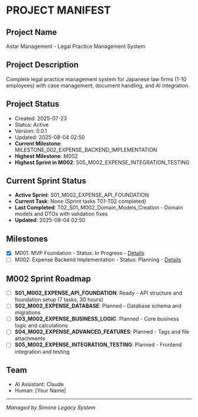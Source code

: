 # PROJECT MANIFEST

## Project Name
Astar Management - Legal Practice Management System

## Project Description
Complete legal practice management system for Japanese law firms (1-10 employees) with case management, document handling, and AI integration.

## Project Status
- Created: 2025-07-23
- Status: Active
- Version: 0.0.1
- Updated: 2025-08-04 02:50
- **Current Milestone**: MILESTONE_002_EXPENSE_BACKEND_IMPLEMENTATION
- **Highest Milestone**: M002
- **Highest Sprint in M002**: S05_M002_EXPENSE_INTEGRATION_TESTING

## Current Sprint Status
- **Active Sprint**: S01_M002_EXPENSE_API_FOUNDATION
- **Current Task**: None (Sprint tasks T01-T02 completed)
- **Last Completed**: T02_S01_M002_Domain_Models_Creation - Domain models and DTOs with validation fixes
- **Updated**: 2025-08-04 02:50

## Milestones
- [x] M001: MVP Foundation - Status: In Progress - [Details](02_REQUIREMENTS/MILESTONE_001_MVP_FOUNDATION/MILESTONE_001_milestone_meta.md)
- [ ] M002: Expense Backend Implementation - Status: Planning - [Details](02_REQUIREMENTS/MILESTONE_002_EXPENSE_BACKEND_IMPLEMENTATION/MILESTONE_002_milestone_meta.md)

## M002 Sprint Roadmap
- [ ] **S01_M002_EXPENSE_API_FOUNDATION**: Ready - API structure and foundation setup (7 tasks, 30 hours)
- [ ] **S02_M002_EXPENSE_DATABASE**: Planned - Database schema and migrations
- [ ] **S03_M002_EXPENSE_BUSINESS_LOGIC**: Planned - Core business logic and calculations
- [ ] **S04_M002_EXPENSE_ADVANCED_FEATURES**: Planned - Tags and file attachments
- [ ] **S05_M002_EXPENSE_INTEGRATION_TESTING**: Planned - Frontend integration and testing

## Team
- AI Assistant: Claude
- Human: [Your Name]

---
*Managed by Simone Legacy System*

